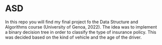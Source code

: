 # ASD
In this repo you will find my final project fo the Data Structure and Algorithms course (University of Genoa, 2022). The idea was to implement a binary decision tree in order to classify the type of insurance policy. This was decided based on the kind of vehicle
 and the age of the driver.
